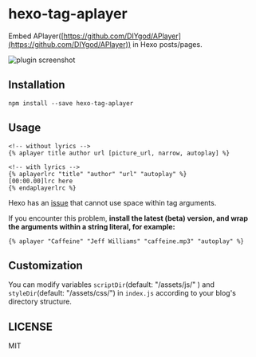 # hexo-tag-aplayer

Embed APlayer([https://github.com/DIYgod/APlayer](https://github.com/DIYgod/APlayer)) in Hexo posts/pages.

![plugin screenshot](http://7jpp1d.com1.z0.glb.clouddn.com/QQ20160202-5.png)

## Installation

	npm install --save hexo-tag-aplayer

## Usage
	<!-- without lyrics -->
	{% aplayer title author url [picture_url, narrow, autoplay] %}

	<!-- with lyrics -->
	{% aplayerlrc "title" "author" "url" "autoplay" %}
	[00:00.00]lrc here
	{% endaplayerlrc %}


Hexo has an [issue](https://github.com/hexojs/hexo/issues/1455) that cannot use space within tag arguments.

If you encounter this problem, **install the latest (beta) version, and wrap the arguments within a string literal, for example:**

	{% aplayer "Caffeine" "Jeff Williams" "caffeine.mp3" "autoplay" %}

## Customization

You can modify variables `scriptDir`(default: "/assets/js/" ) and `styleDir`(default: "/assets/css/") in `index.js` according to your blog's directory structure.


## LICENSE

MIT
